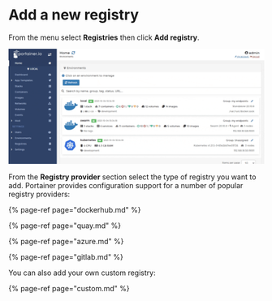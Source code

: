 # Add a new registry

From the menu select **Registries** then click **Add registry**.

![](../../../.gitbook/assets/2.9-registries-add-1.gif)

From the **Registry provider** section select the type of registry you want to add. Portainer provides configuration support for a number of popular registry providers:

{% page-ref page="dockerhub.md" %}

{% page-ref page="quay.md" %}

{% page-ref page="azure.md" %}

{% page-ref page="gitlab.md" %}

You can also add your own custom registry:

{% page-ref page="custom.md" %}

